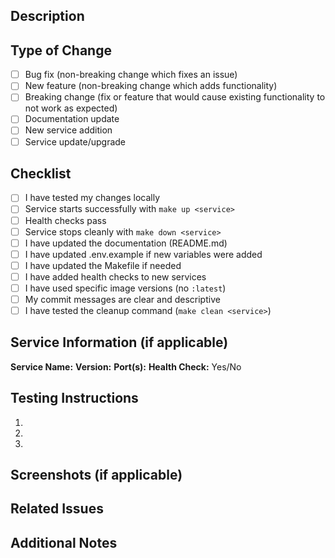 ## Description

<!-- Provide a brief description of your changes -->

## Type of Change

<!-- Mark the relevant option with an "x" -->

- [ ] Bug fix (non-breaking change which fixes an issue)
- [ ] New feature (non-breaking change which adds functionality)
- [ ] Breaking change (fix or feature that would cause existing functionality to not work as expected)
- [ ] Documentation update
- [ ] New service addition
- [ ] Service update/upgrade

## Checklist

<!-- Mark completed items with an "x" -->

- [ ] I have tested my changes locally
- [ ] Service starts successfully with `make up <service>`
- [ ] Health checks pass
- [ ] Service stops cleanly with `make down <service>`
- [ ] I have updated the documentation (README.md)
- [ ] I have updated .env.example if new variables were added
- [ ] I have updated the Makefile if needed
- [ ] I have added health checks to new services
- [ ] I have used specific image versions (no `:latest`)
- [ ] My commit messages are clear and descriptive
- [ ] I have tested the cleanup command (`make clean <service>`)

## Service Information (if applicable)

**Service Name:** 
**Version:** 
**Port(s):** 
**Health Check:** Yes/No

## Testing Instructions

<!-- Describe how reviewers can test your changes -->

1. 
2. 
3. 

## Screenshots (if applicable)

<!-- Add screenshots to help explain your changes -->

## Related Issues

<!-- Link to any related issues: Fixes #123, Relates to #456 -->

## Additional Notes

<!-- Any additional information that reviewers should know -->
